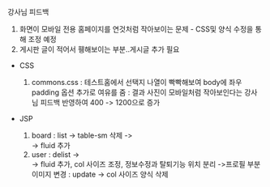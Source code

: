 강사님 피드백
1. 화면이 모바일 전용 홈페이지를 연것처럼 작아보이는 문제 - CSS및 양식 수정을 통해 조정 예정
2. 게시판 글이 적어서 휑해보이는 부분..게시글 추가 필요

- CSS
  1. commons.css
  : 테스트홈에서 선택지 나열이 빡빡해보여 body에 좌우 padding 옵션 추가로 여유를 줌
  : 결과 사진이 모바일처럼 작아보인다는 강사님 피드백 반영하여 400 -> 1200으로 증가

- JSP
  1. board
   : list
    -> <table class="table table-sm table-borderless"> table-sm 삭제
    ->	<div class="container"> -> fluid 추가
  2. user
   : delist
   ->	<div class="container"> -> fluid 추가, col 사이즈 조정, 정보수정과 탈퇴기능 위치 분리
   ->프로필 부분 이미지 변경
   : update
   -> col 사이즈 양식 삭제